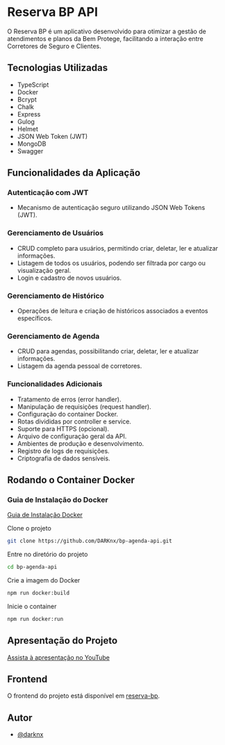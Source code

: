 # Reserva BP API

O Reserva BP é um aplicativo desenvolvido para otimizar a gestão de atendimentos e planos da Bem Protege, facilitando a interação entre Corretores de Seguro e Clientes.

## Tecnologias Utilizadas

- TypeScript
- Docker
- Bcrypt
- Chalk
- Express
- Gulog
- Helmet
- JSON Web Token (JWT)
- MongoDB
- Swagger

## Funcionalidades da Aplicação

### Autenticação com JWT
- Mecanismo de autenticação seguro utilizando JSON Web Tokens (JWT).

### Gerenciamento de Usuários
- CRUD completo para usuários, permitindo criar, deletar, ler e atualizar informações.
- Listagem de todos os usuários, podendo ser filtrada por cargo ou visualização geral.
- Login e cadastro de novos usuários.

### Gerenciamento de Histórico
- Operações de leitura e criação de históricos associados a eventos específicos.

### Gerenciamento de Agenda
- CRUD para agendas, possibilitando criar, deletar, ler e atualizar informações.
- Listagem da agenda pessoal de corretores.

### Funcionalidades Adicionais
- Tratamento de erros (error handler).
- Manipulação de requisições (request handler).
- Configuração do container Docker.
- Rotas divididas por controller e service.
- Suporte para HTTPS (opcional).
- Arquivo de configuração geral da API.
- Ambientes de produção e desenvolvimento.
- Registro de logs de requisições.
- Criptografia de dados sensíveis.

## Rodando o Container Docker

### Guia de Instalação do Docker
[Guia de Instalação Docker](https://docs.docker.com/desktop/install/windows-install/)

Clone o projeto

```bash
git clone https://github.com/DARKnx/bp-agenda-api.git
```

Entre no diretório do projeto

```bash
cd bp-agenda-api
```

Crie a imagem do Docker

```bash
npm run docker:build
```

Inicie o container

```bash
npm run docker:run
```

## Apresentação do Projeto

[Assista à apresentação no YouTube](https://youtu.be/nWphD52Loik)

## Frontend

O frontend do projeto está disponível em [reserva-bp](https://github.com/DARKnx/bp-agenda).

## Autor

- [@darknx](https://www.github.com/darknx)